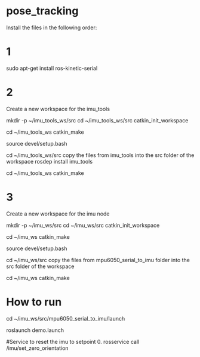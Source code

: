 # pose_tracking

Install the files in the following order:

# 1

sudo apt-get install ros-kinetic-serial

# 2

Create a new workspace for the imu_tools

mkdir -p ~/imu_tools_ws/src
cd ~/imu_tools_ws/src
catkin_init_workspace

cd ~/imu_tools_ws
catkin_make

source devel/setup.bash

cd ~/imu_tools_ws/src
copy the files from imu_tools into the src folder of the workspace
rosdep install imu_tools

cd ~/imu_tools_ws
catkin_make

# 3

Create a new workspace for the imu node

mkdir -p ~/imu_ws/src
cd ~/imu_ws/src
catkin_init_workspace

cd ~/imu_ws
catkin_make

source devel/setup.bash

cd ~/imu_ws/src
copy the files from mpu6050_serial_to_imu folder into the src folder of the workspace

cd ~/imu_ws
catkin_make

# How to run

cd ~/imu_ws/src/mpu6050_serial_to_imu/launch

roslaunch demo.launch

#Service to reset the imu to setpoint 0.
rosservice call /imu/set_zero_orientation

